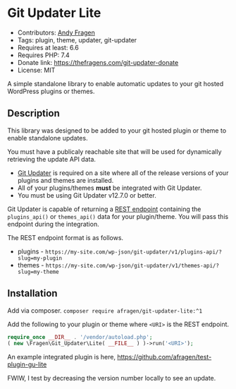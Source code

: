 # Git Updater Lite

* Contributors: [Andy Fragen](https://github.com/afragen)
* Tags: plugin, theme, updater, git-updater
* Requires at least: 6.6
* Requires PHP: 7.4
* Donate link: <https://thefragens.com/git-updater-donate>
* License: MIT

A simple standalone library to enable automatic updates to your git hosted WordPress plugins or themes.

## Description

This library was designed to be added to your git hosted plugin or theme to enable standalone updates. 

You must have a publicaly reachable site that will be used for dynamically retrieving the update API data.

* [Git Updater](https://git-updater.com) is required on a site where all of the release versions of your plugins and themes are installed.
* All of your plugins/themes **must** be integrated with Git Updater.
* You must be using Git Updater v12.7.0 or better. 

Git Updater is capable of returning a [REST endpoint](https://git-updater.com/knowledge-base/remote-management-restful-endpoints/#articleTOC_3/) containing the `plugins_api()` or `themes_api()` data for your plugin/theme. You will pass this endpoint during the integration.

The REST endpoint format is as follows.

* plugins - `https://my-site.com/wp-json/git-updater/v1/plugins-api/?slug=my-plugin`
* themes - `https://my-site.com/wp-json/git-updater/v1/themes-api/?slug=my-theme`

## Installation

Add via composer. `composer require afragen/git-updater-lite:^1`

Add the following to your plugin or theme where `<URI>` is the REST endpoint.

```php
require_once __DIR__ . '/vendor/autoload.php';
( new \Fragen\Git_Updater\Lite( __FILE__ ) )->run('<URI>');
```

An example integrated plugin is here, https://github.com/afragen/test-plugin-gu-lite

FWIW, I test by decreasing the version number locally to see an update.
